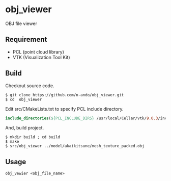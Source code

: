 # obj_viewer
OBJ file viewer

## Requirement

- PCL (point cloud library)
- VTK (Visualization Tool Kit)

## Build

Checkout source code.

```shell
$ git clone https://github.com/n-ando/obj_viewer.git
$ cd  obj_viewer
```

Edit src/CMakeLists.txt to specify PCL include directory.

```cmake
include_directories(${PCL_INCLUDE_DIRS} /usr/local/Cellar/vtk/9.0.3/include/vtk-9.0/)
```

And, build project.

```shell
$ mkdir build ; cd build
$ make
$ src/obj_viewer ../model/akaikitsune/mesh_texture_packed.obj
```
## Usage

```
obj_vewier <obj_file_name>
```

